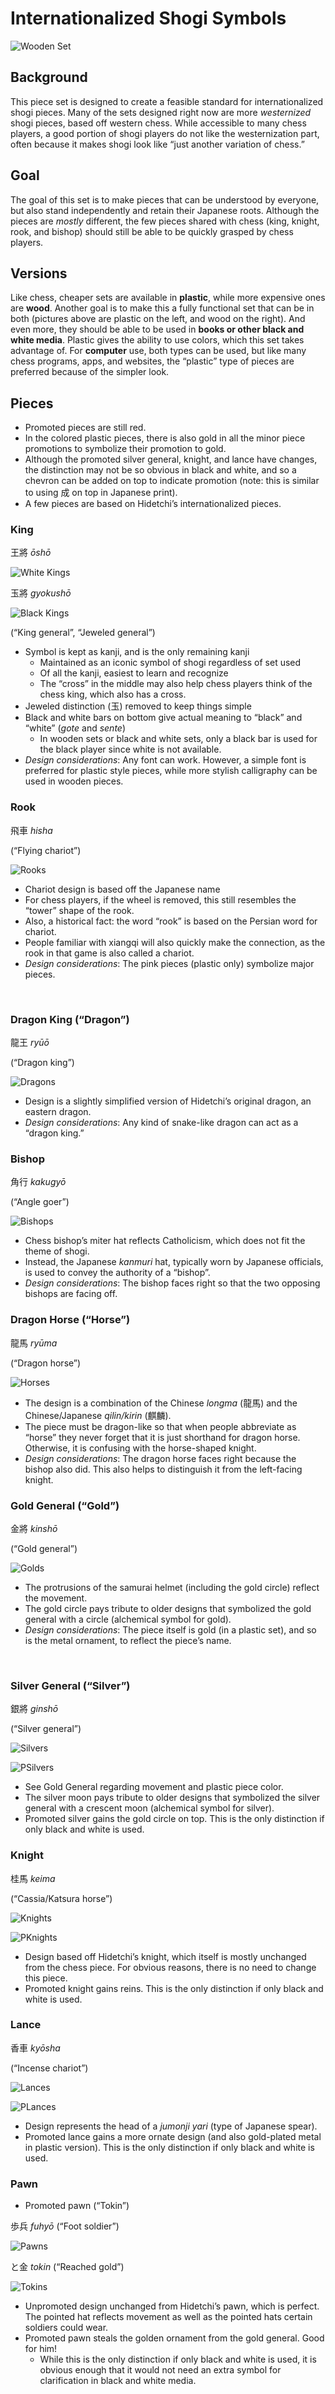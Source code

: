 # Internationalized Shogi Symbols

![Wooden Set](https://github.com/CouchTomato87/InternationalizedPieces/blob/master/pngs/ShogiGUIScreenshotWood3.png?raw=true)

## Background
This piece set is designed to create a feasible standard for internationalized shogi pieces. Many of the sets designed right now are more *westernized* shogi pieces, based off western chess. While accessible to many chess players, a good portion of shogi players do not like the westernization part, often because it makes shogi look like “just another variation of chess.”
## Goal
The goal of this set is to make pieces that can be understood by everyone, but also stand independently and retain their Japanese roots. Although the pieces are *mostly* different, the few pieces shared with chess (king, knight, rook, and bishop) should still be able to be quickly grasped by chess players.
## Versions
Like chess, cheaper sets are available in **plastic**, while more expensive ones are **wood**. Another goal is to make this a fully functional set that can be in both (pictures above are plastic on the left, and wood on the right). And even more, they should be able to be used in **books or other black and white media**. Plastic gives the ability to use colors, which this set takes advantage of. For **computer** use, both types can be used, but like many chess programs, apps, and websites, the “plastic” type of pieces are preferred because of the simpler look. 
 
## Pieces
* Promoted pieces are still red. 
* In the colored plastic pieces, there is also gold in all the minor piece promotions to symbolize their promotion to gold. 
* Although the promoted silver general, knight, and lance have changes, the distinction may not be so obvious in black and white, and so a chevron can be added on top to indicate promotion (note: this is similar to using 成 on top in Japanese print).
* A few pieces are based on Hidetchi’s internationalized pieces.

### King	
王將 *ōshō*

![White Kings](https://github.com/CouchTomato87/InternationalizedPieces/blob/master/pngs/WhiteKings.png?raw=true)

玉將 *gyokushō*

![Black Kings](https://github.com/CouchTomato87/InternationalizedPieces/blob/master/pngs/BlackKings.png?raw=true)

(“King general”, “Jeweled general”)

* Symbol is kept as kanji, and is the only remaining kanji
  * Maintained as an iconic symbol of shogi regardless of set used
  * Of all the kanji, easiest to learn and recognize
  * The “cross” in the middle may also help chess players think of the chess king, which also has a cross.
* Jeweled distinction (玉) removed to keep things simple
* Black and white bars on bottom give actual meaning to “black” and “white” (*gote* and *sente*)
  * In wooden sets or black and white sets, only a black bar is used for the black player since white is not available.
* *Design considerations*: Any font can work. However, a simple font is preferred for plastic style pieces, while more stylish calligraphy can be used in wooden pieces.

### Rook	 
飛車 *hisha*

(“Flying chariot”)	

![Rooks](https://github.com/CouchTomato87/InternationalizedPieces/blob/master/pngs/Rooks.png?raw=true)

* Chariot design is based off the Japanese name
* For chess players, if the wheel is removed, this still resembles the “tower” shape of the rook.
* Also, a historical fact: the word “rook” is based on the Persian word for chariot.
* People familiar with xiangqi will also quickly make the connection, as the rook in that game is also called a chariot.
* *Design considerations*: The pink pieces (plastic only) symbolize major pieces.

 
### Dragon King (“Dragon”)	
龍王 *ryūō*

(“Dragon king”)

![Dragons](https://github.com/CouchTomato87/InternationalizedPieces/blob/master/pngs/Dragons.png?raw=true)

* Design is a slightly simplified version of Hidetchi’s original dragon, an eastern dragon.
* *Design considerations*: Any kind of snake-like dragon can act as a “dragon king.” 

### Bishop	 
角行 *kakugyō*

(“Angle goer”)

![Bishops](https://github.com/CouchTomato87/InternationalizedPieces/blob/master/pngs/Bishops.png?raw=true)

* Chess bishop’s miter hat reflects Catholicism, which does not fit the theme of shogi.
* Instead, the Japanese *kanmuri* hat, typically worn by Japanese officials, is used to convey the authority of a “bishop”.
* *Design considerations*: The bishop faces right so that the two opposing bishops are facing off.

### Dragon Horse (“Horse”)	
龍馬 *ryūma*

(“Dragon horse”)

![Horses](https://github.com/CouchTomato87/InternationalizedPieces/blob/master/pngs/Horses.png?raw=true)

* The design is a combination of the Chinese *longma* (龍馬) and the Chinese/Japanese *qilin/kirin* (麒麟).
* The piece must be dragon-like so that when people abbreviate as “horse” they never forget that it is just shorthand for dragon horse. Otherwise, it is confusing with the horse-shaped knight.
* *Design considerations*: The dragon horse faces right because the bishop also did. This also helps to distinguish it from the left-facing knight.

### Gold General (“Gold”)	 
金將 *kinshō*

(“Gold general”)

![Golds](https://github.com/CouchTomato87/InternationalizedPieces/blob/master/pngs/Golds.png?raw=true)

* The protrusions of the samurai helmet (including the gold circle) reflect the movement.
* The gold circle pays tribute to older designs that symbolized the gold general with a circle (alchemical symbol for gold).
* *Design considerations*: The piece itself is gold (in a plastic set), and so is the metal ornament, to reflect the piece’s name.

 
### Silver General (“Silver”)	 
銀將 *ginshō*

 (“Silver general”)	

![Silvers](https://github.com/CouchTomato87/InternationalizedPieces/blob/master/pngs/Silvers.png?raw=true)

![PSilvers](https://github.com/CouchTomato87/InternationalizedPieces/blob/master/pngs/PSilvers.png?raw=true)

* See Gold General regarding movement and plastic piece color.
* The silver moon pays tribute to older designs that symbolized the silver general with a crescent moon (alchemical symbol for silver).
* Promoted silver gains the gold circle on top. This is the only distinction if only black and white is used.

### Knight	 
桂馬 *keima*

 (“Cassia/Katsura horse”)	
 
![Knights](https://github.com/CouchTomato87/InternationalizedPieces/blob/master/pngs/Knights.png?raw=true)

![PKnights](https://github.com/CouchTomato87/InternationalizedPieces/blob/master/pngs/PKnights.png?raw=true)
 
* Design based off Hidetchi’s knight, which itself is mostly unchanged from the chess piece. For obvious reasons, there is no need to change this piece.
* Promoted knight gains reins. This is the only distinction if only black and white is used.

### Lance	 
香車 *kyōsha*

 (“Incense chariot”)
 
![Lances](https://github.com/CouchTomato87/InternationalizedPieces/blob/master/pngs/Lances.png?raw=true)

![PLances](https://github.com/CouchTomato87/InternationalizedPieces/blob/master/pngs/PLances.png?raw=true)
 
* Design represents the head of a *jumonji yari* (type of Japanese spear).
* Promoted lance gains a more ornate design (and also gold-plated metal in plastic version). This is the only distinction if only black and white is used.

### Pawn
+ Promoted pawn (“Tokin”)

歩兵 *fuhyō*  (“Foot soldier”)

![Pawns](https://github.com/CouchTomato87/InternationalizedPieces/blob/master/pngs/Rooks.png?raw=true)

と金 *tokin* (“Reached gold”)

![Tokins](https://github.com/CouchTomato87/InternationalizedPieces/blob/master/pngs/Tokins.png?raw=true)

* Unpromoted design unchanged from Hidetchi’s pawn, which is perfect. The pointed hat reflects movement as well as the pointed hats certain soldiers could wear.
* Promoted pawn steals the golden ornament from the gold general. Good for him!
  * While this is the only distinction if only black and white is used, it is obvious enough that it would not need an extra symbol for clarification in black and white media.
